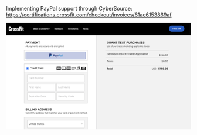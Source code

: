Implementing PayPal support through CyberSource: https://certifications.crossfit.com/checkout/invoices/61ae6153869af

![CrossFit Checkout page screenshot](CrossFitCheckOut.png)
